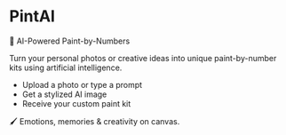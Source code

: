 # PintAI

🎨 AI-Powered Paint-by-Numbers

Turn your personal photos or creative ideas into unique paint-by-number kits using artificial intelligence.

- Upload a photo or type a prompt
- Get a stylized AI image
- Receive your custom paint kit

🖌 Emotions, memories & creativity on canvas.

